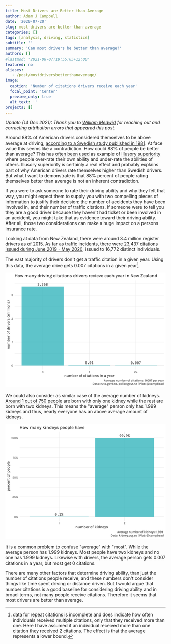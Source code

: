 ```yaml
---
title: Most Drivers are Better than Average
author: Adam J Campbell
date: '2020-07-20'
slug: most-drivers-are-better-than-average
categories: []
tags: [analysis, driving, statistics] 
subtitle: ''
summary: 'Can most drivers be better than average?'
authors: []
#lastmod: '2021-08-07T19:55:05+12:00'
featured: no
aliases:
   - /post/mostdriversbetterthanaverage/
image:
  caption: 'Number of citations drivers receive each year'
  focal_point: 'Center'
  preview_only: true
  alt_text: ''
projects: []
---
```




*Update (14 Dec 2021):  Thank you to [William Medwid](https://www.williammedwid.com/) for reaching out and correcting  attribution errors that appeared this post.*

Around 88% of American drivers considered themselves to be above average at driving, [according to a Swedish study published in 1981](https://doi.org/10.1016/0001-6918(81)90005-6https://doi.org/10.1016/0001-6918(81)90005-6). At face value this seems like a contradiction.  How could 88% of people be better than average? This has [often](https://www.psychologicalscience.org/news/motr/when-it-comes-to-driving-most-people-think-their-skills-are-above-average.html) [been used](
https://www.smithlawco.com/blog/2017/december/do-most-drivers-really-think-they-are-above-aver/
) as example of [Illusory superiority](https://en.wikipedia.org/wiki/Illusory_superiority#Driving_ability) where people over-rate their own ability and under-rate the abilities of others.  Illusory superiority is certainly a real effect and probably explains part of why American drivers rate themselves higher than Swedish drivers.  But what I want to demonstrate is that 88% percent of people rating themselves better than average is not an inherent contradiction.


If you were to ask someone to rate their driving ability and why they felt that way, you might expect them to supply you with two compelling pieces of information to justify their decision: the number of accidents they have been involved in, and their number of traffic citations.  If someone were to tell you they are a good driver because they haven't had ticket or been involved in an accident, you might take that as evidence toward their driving ability.  After all, those two considerations can make a huge impact on a persons insurance rate.  

Looking at data from New Zealand, there were around 3.4 million register drivers [as of 2015](https://www.nzta.govt.nz/resources/new-zealand-driver-licence-register-dlr-statistics/). As far as traffic incidents, there were 23,437 [citations issued during June 2019 - May 2020](https://www.police.govt.nz/about-us/publications-statistics/data-and-statistics/policedatanz/), issued to 16,772 distinct individuals.  

The vast majority of drivers don't get a traffic citation in a given year.  Using this data, the average drive gets 0.007 citations in a given year[^1].

[^1]: data for repeat citations is incomplete and does indicate how often individuals received multiple citations, only that they received more than one.  Here I have assumed if an individual received more than one citation they received 2 citations.  The effect is that the average represents a lower bound.


![bar graph of number is driving ciations drivers recieve each year in New Zealand. 3.368 million recieve zero, 0.01 million recieve 1, and 0.007 million recieved 2+](index_files/figure-html/myplot-1.png)

We could also consider as similar case of the average number of kidneys.  [Around 1 out of 750 people](https://kidney.org.au/uploads/resources/life-with-a-single-kidney-fact-sheet.pdf) are born with only one kidney while the rest are born with two kidneys.  This means the "average" person only has 1.999 kidneys and thus, nearly everyone has an above average amount of kidneys.

![](index_files/figure-html/unnamed-chunk-1-1.png)

It is a common problem to confuse "average" with "most".  While the average person has 1.999 kidneys.  Most people have two kidneys and no one has 1.999 kidneys.  Likewise with drivers, the average person gets 0.007 citations in a year, but most get 0 citations.  

There are many other factors that determine driving ability, than just the number of citations people receive, and these numbers don't consider things like time spent driving or distance driven.   But I would argue that number citations is a good baseline for considering driving ability and in broad-terms, not many people receive citations.  Therefore it seems that most drivers are better than average.  

